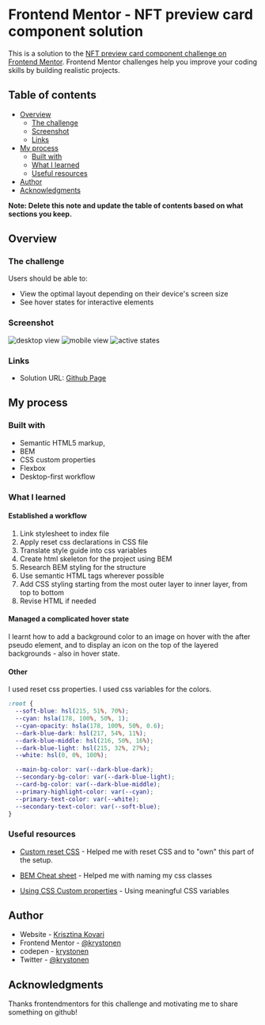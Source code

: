 # Frontend Mentor - NFT preview card component solution

This is a solution to the [NFT preview card component challenge on Frontend Mentor](https://www.frontendmentor.io/challenges/nft-preview-card-component-SbdUL_w0U). Frontend Mentor challenges help you improve your coding skills by building realistic projects.

## Table of contents

- [Overview](#overview)
  - [The challenge](#the-challenge)
  - [Screenshot](#screenshot)
  - [Links](#links)
- [My process](#my-process)
  - [Built with](#built-with)
  - [What I learned](#what-i-learned)
  - [Useful resources](#useful-resources)
- [Author](#author)
- [Acknowledgments](#acknowledgments)

**Note: Delete this note and update the table of contents based on what sections you keep.**

## Overview

### The challenge

Users should be able to:

- View the optimal layout depending on their device's screen size
- See hover states for interactive elements

### Screenshot

![desktop view](./screenshots/desktop_view.png)
![mobile view](./screenshots/mobile_view.png)
![active states](./screenshots/active_state.png)

### Links

- Solution URL: [Github Page](https://krystonen.github.io/nft-preview-card-component/)

## My process

### Built with

- Semantic HTML5 markup, 
- BEM
- CSS custom properties
- Flexbox
- Desktop-first workflow

### What I learned

#### Established a workflow

1. Link stylesheet to index file
2. Apply reset css declarations in CSS file
3. Translate style guide into css variables
4. Create html skeleton for the project using BEM
5. Research BEM styling for the structure
6. Use semantic HTML tags wherever possible
7. Add CSS styling starting from the most outer layer to inner layer, from top to bottom
8. Revise HTML if needed

#### Managed a complicated hover state

I learnt how to add a background color to an image on hover with the after pseudo element, and to display an icon on the top of the layered backgrounds - also in hover state.

#### Other

I used reset css properties.
I used css variables for the colors.

```css
:root {
  --soft-blue: hsl(215, 51%, 70%);
  --cyan: hsla(178, 100%, 50%, 1);
  --cyan-opacity: hsla(178, 100%, 50%, 0.6);
  --dark-blue-dark: hsl(217, 54%, 11%);
  --dark-blue-middle: hsl(216, 50%, 16%);
  --dark-blue-light: hsl(215, 32%, 27%);
  --white: hsl(0, 0%, 100%);

  --main-bg-color: var(--dark-blue-dark);
  --secondary-bg-color: var(--dark-blue-light);
  --card-bg-color: var(--dark-blue-middle);
  --primary-highlight-color: var(--cyan);
  --primary-text-color: var(--white);
  --secondary-text-color: var(--soft-blue);
}
```

### Useful resources

- [Custom reset CSS](https://www.joshwcomeau.com/css/custom-css-reset/) - Helped me with reset CSS and to "own" this part of the setup.

- [BEM Cheat sheet](https://9elements.com/bem-cheat-sheet/) - Helped me with naming my css classes

- [Using CSS Custom properties](https://developer.mozilla.org/en-US/docs/Web/CSS/Using_CSS_custom_properties) - Using meaningful CSS variables

## Author

- Website - [Krisztina Kovari](https://www.krisztinakovari.com)
- Frontend Mentor - [@krystonen](https://www.frontendmentor.io/profile/krystonen)
- codepen - [krystonen](https://codepen.io/krystonen/)
- Twitter - [@krystonen](https://www.twitter.com/krystonen)

## Acknowledgments

Thanks frontendmentors for this challenge and motivating me to share something on github!
